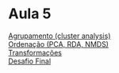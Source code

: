# Aula 5

[Agrupamento (cluster analysis)](Análise_de_Agrupamento.md)  
[Ordenação (PCA, RDA, NMDS)](Ordenação.md)  
[Transformações](Transformações.md)  
[Desafio Final](Desafio_Final.md)
